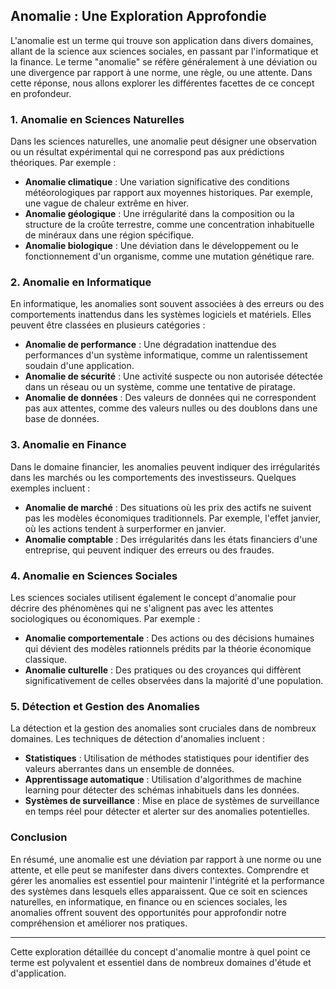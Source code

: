 ## Anomalie : Une Exploration Approfondie

L'anomalie est un terme qui trouve son application dans divers domaines, allant de la science aux sciences sociales, en passant par l'informatique et la finance. Le terme "anomalie" se réfère généralement à une déviation ou une divergence par rapport à une norme, une règle, ou une attente. Dans cette réponse, nous allons explorer les différentes facettes de ce concept en profondeur.

### 1. Anomalie en Sciences Naturelles

Dans les sciences naturelles, une anomalie peut désigner une observation ou un résultat expérimental qui ne correspond pas aux prédictions théoriques. Par exemple :

- **Anomalie climatique** : Une variation significative des conditions météorologiques par rapport aux moyennes historiques. Par exemple, une vague de chaleur extrême en hiver.
- **Anomalie géologique** : Une irrégularité dans la composition ou la structure de la croûte terrestre, comme une concentration inhabituelle de minéraux dans une région spécifique.
- **Anomalie biologique** : Une déviation dans le développement ou le fonctionnement d'un organisme, comme une mutation génétique rare.

### 2. Anomalie en Informatique

En informatique, les anomalies sont souvent associées à des erreurs ou des comportements inattendus dans les systèmes logiciels et matériels. Elles peuvent être classées en plusieurs catégories :

- **Anomalie de performance** : Une dégradation inattendue des performances d'un système informatique, comme un ralentissement soudain d'une application.
- **Anomalie de sécurité** : Une activité suspecte ou non autorisée détectée dans un réseau ou un système, comme une tentative de piratage.
- **Anomalie de données** : Des valeurs de données qui ne correspondent pas aux attentes, comme des valeurs nulles ou des doublons dans une base de données.

### 3. Anomalie en Finance

Dans le domaine financier, les anomalies peuvent indiquer des irrégularités dans les marchés ou les comportements des investisseurs. Quelques exemples incluent :

- **Anomalie de marché** : Des situations où les prix des actifs ne suivent pas les modèles économiques traditionnels. Par exemple, l'effet janvier, où les actions tendent à surperformer en janvier.
- **Anomalie comptable** : Des irrégularités dans les états financiers d'une entreprise, qui peuvent indiquer des erreurs ou des fraudes.

### 4. Anomalie en Sciences Sociales

Les sciences sociales utilisent également le concept d'anomalie pour décrire des phénomènes qui ne s'alignent pas avec les attentes sociologiques ou économiques. Par exemple :

- **Anomalie comportementale** : Des actions ou des décisions humaines qui dévient des modèles rationnels prédits par la théorie économique classique.
- **Anomalie culturelle** : Des pratiques ou des croyances qui diffèrent significativement de celles observées dans la majorité d'une population.

### 5. Détection et Gestion des Anomalies

La détection et la gestion des anomalies sont cruciales dans de nombreux domaines. Les techniques de détection d'anomalies incluent :

- **Statistiques** : Utilisation de méthodes statistiques pour identifier des valeurs aberrantes dans un ensemble de données.
- **Apprentissage automatique** : Utilisation d'algorithmes de machine learning pour détecter des schémas inhabituels dans les données.
- **Systèmes de surveillance** : Mise en place de systèmes de surveillance en temps réel pour détecter et alerter sur des anomalies potentielles.

### Conclusion

En résumé, une anomalie est une déviation par rapport à une norme ou une attente, et elle peut se manifester dans divers contextes. Comprendre et gérer les anomalies est essentiel pour maintenir l'intégrité et la performance des systèmes dans lesquels elles apparaissent. Que ce soit en sciences naturelles, en informatique, en finance ou en sciences sociales, les anomalies offrent souvent des opportunités pour approfondir notre compréhension et améliorer nos pratiques.

---

Cette exploration détaillée du concept d'anomalie montre à quel point ce terme est polyvalent et essentiel dans de nombreux domaines d'étude et d'application.